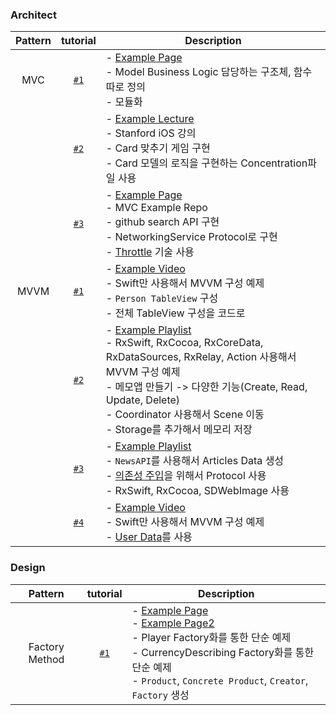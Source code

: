 ### Architect
| Pattern | tutorial | Description |
|:---------:|:------:|-----|
| MVC | [`#1`](https://github.com/YoonAh-dev/Software-Design-Pattern/tree/main/Architecture-Pattern/MVC/MVC_tutorial_%231) | - [Example Page](https://velog.io/@kevinkim2586/iOS-Swift-%EA%B3%B5%EB%B6%80-6-MVC-Design-Pattern-%EB%B0%8F-%EC%A0%81%EC%9A%A9) <br/> - Model Business Logic 담당하는 구조체, 함수 따로 정의 <br/> - 모듈화  |
|  | [`#2`](https://github.com/YoonAh-dev/Software-Design-Pattern/tree/main/Architecture-Pattern/MVC/MVC_tutorial_%232) | - [Example Lecture](https://www.edwith.org/swiftapp/lecture/26620/) <br/> - Stanford iOS 강의 <br/> - Card 맞추기 게임 구현 <br/> - Card 모델의 로직을 구현하는 Concentration파일 사용  |
|  | [`#3`](https://github.com/YoonAh-dev/Software-Design-Pattern/tree/main/Architecture-Pattern/MVC/MVC_tutorial_%233) | - [Example Page](https://github.com/tailec/ios-architecture/tree/master/mvc/MVC/App) <br/> - MVC Example Repo <br/> - github search API 구현 <br/> - NetworkingService Protocol로 구현 <br/> - [Throttle](https://webclub.tistory.com/607) 기술 사용  |
| MVVM | [`#1`](https://github.com/YoonAh-dev/Software-Design-Pattern/tree/main/Architecture-Pattern/MVVM/MVVM_tutorial_%231) | - [Example Video](https://www.youtube.com/watch?v=qzXJckVxE4w) <br/> - Swift만 사용해서 MVVM 구성 예제 <br/> - `Person TableView` 구성 <br/> - 전체 TableView 구성을 코드로  |
|  | [`#2`](https://github.com/YoonAh-dev/Software-Design-Pattern/tree/main/Architecture-Pattern/MVVM/MVVM_tutorial_%232) | - [Example Playlist](https://www.youtube.com/playlist?list=PLziSvys01Oek7ANk4rzOYobnUU_FTu5ns) <br/> - RxSwift, RxCocoa, RxCoreData, RxDataSources, RxRelay, Action 사용해서 MVVM 구성 예제 <br/> - 메모앱 만들기 -> 다양한 기능(Create, Read, Update, Delete) <br/> - Coordinator 사용해서 Scene 이동 <br/> - Storage를 추가해서 메모리 저장  |
|  | [`#3`](https://github.com/YoonAh-dev/Software-Design-Pattern/tree/main/Architecture-Pattern/MVVM/MVVM_tutorial_%233) | - [Example Playlist](https://www.youtube.com/playlist?list=PLG9rdv7aU2N7LBcMoNCWXfKuckZL-WyKV) <br/> - `NewsAPI`를 사용해서 Articles Data 생성 <br/> - [의존성 주입](https://donggyu9410.medium.com/ios-and-swift-%EC%9D%98%EC%A1%B4%EC%84%B1-%EC%A3%BC%EC%9E%85-60faee384274)을 위해서 Protocol 사용 <br/> - RxSwift, RxCocoa, SDWebImage 사용  |
|  | [`#4`](https://github.com/YoonAh-dev/Software-Design-Pattern/tree/main/Architecture-Pattern/MVVM/MVVM_tutorial_%234) | - [Example Video](https://www.youtube.com/watch?v=ngblLvDceUw) <br/> - Swift만 사용해서 MVVM 구성 예제 <br/> - [User Data](https://api.androidhive.info/contacts/)를 사용  |



### Design
| Pattern | tutorial | Description |
|:---------:|:------:|-----|
| Factory Method | [`#1`](https://github.com/YoonAh-dev/Software-Design-Pattern/tree/main/Design-Pattern/FactoryMethod/Factory_tutorial) | - [Example Page](https://icksw.tistory.com/237) <br/> - [Example Page2](https://github.com/ochococo/Design-Patterns-In-Swift#-factory-method) <br/> - Player Factory화를 통한 단순 예제 <br/> - CurrencyDescribing Factory화를 통한 단순 예제 <br/> - `Product`, `Concrete Product`, `Creator`, `Factory` 생성  |
